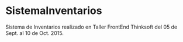 # SistemaInventarios
Sistema de Inventarios realizado en Taller FrontEnd Thinksoft del 05 de Sept. al 10 de Oct. 2015.
